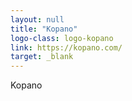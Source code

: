 ```yaml
---
layout: null
title: "Kopano"
logo-class: logo-kopano
link: https://kopano.com/
target: _blank
---
```


Kopano